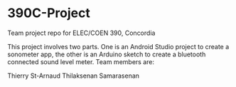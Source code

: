 # 390C-Project
Team project repo for ELEC/COEN 390, Concordia

This project involves two parts. One is an Android Studio project to create a sonometer app, the other is an Arduino sketch to create a bluetooth connected sound level meter. Team members are:

Thierry St-Arnaud
Thilaksenan Samarasenan


